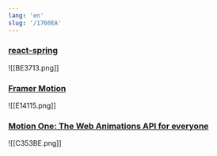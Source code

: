 ```yaml
---
lang: 'en'
slug: '/1760EA'
---
```


### [react-spring](https://beta.react-spring.dev/)

![[BE3713.png]]

### [Framer Motion](https://www.framer.com/developers/)

![[E14115.png]]

### [Motion One: The Web Animations API for everyone](https://motion.dev/)

![[C353BE.png]]
